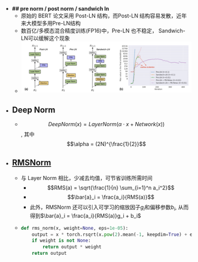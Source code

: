 - **## pre norm / post norm / sandwich ln**
	- 原始的 BERT 论文采用 Post-LN 结构，而Post-LN 结构容易发散，近年来大模型多用Pre-LN结构
	- 数百亿/多模态混合精度训练(FP16)中，Pre-LN 也不稳定， Sandwich-LN可以缓解这个现象
	- ![layer_norm.png](../assets/layer_norm_1711464349921_0.png)
- ## Deep Norm
	- $$DeepNorm(x) = LayerNorm(\alpha \cdot x + Network(x))$$ , 其中 $$\alpha = (2N)^{\frac{1}{2}}$$
- ## [RMSNorm](https://arxiv.org/abs/1910.07467)
	- 与 Layer Norm 相比，少减去均值，可节省训练所需时间
		- $$RMS(a) = \sqrt{\frac{1}{n} \sum_{i=1}^n a_i^2}$$
		- $$\bar{a}_i = \frac{a_i}{RMS(a)}$$
		- 此外，RMSNorm 还可以引入可学习的缩放因子$g_i$和偏移参数$b_i$, 从而得到$\bar{a}_i = \frac{a_i}{RMS(a)}g_i + b_i$
	- ```python
	  def rms_norm(x, weight=None, eps=1e-05):
	      output = x * torch.rsqrt(x.pow(2).mean(-1, keepdim=True) + eps)
	      if weight is not None:
	          return output * weight
	      return output
	  ```